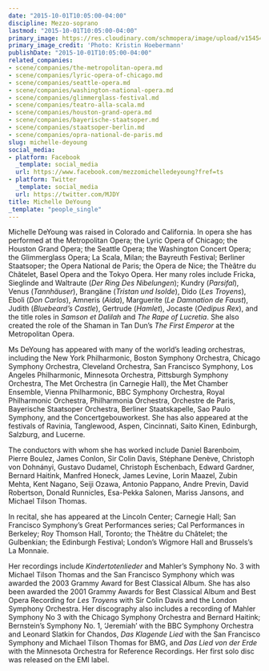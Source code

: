 ```yaml
---
date: "2015-10-01T10:05:00-04:00"
discipline: Mezzo-soprano
lastmod: "2015-10-01T10:05:00-04:00"
primary_image: https://res.cloudinary.com/schmopera/image/upload/v1545409169/media/webhook-uploads/1443708134404/DeYoung.jpg.jpg
primary_image_credit: 'Photo: Kristin Hoebermann'
publishDate: "2015-10-01T10:05:00-04:00"
related_companies:
- scene/companies/the-metropolitan-opera.md
- scene/companies/lyric-opera-of-chicago.md
- scene/companies/seattle-opera.md
- scene/companies/washington-national-opera.md
- scene/companies/glimmerglass-festival.md
- scene/companies/teatro-alla-scala.md
- scene/companies/houston-grand-opera.md
- scene/companies/bayerische-staatsoper.md
- scene/companies/staatsoper-berlin.md
- scene/companies/opra-national-de-paris.md
slug: michelle-deyoung
social_media:
- platform: Facebook
  _template: social_media
  url: https://www.facebook.com/mezzomichelledeyoung?fref=ts
- platform: Twitter
  _template: social_media
  url: https://twitter.com/MJDY
title: Michelle DeYoung
_template: "people_single"
---
```


Michelle DeYoung was raised in Colorado and California. In opera she has performed at the Metropolitan Opera; the Lyric Opera of Chicago; the Houston Grand Opera; the Seattle Opera; the Washington Concert Opera; the Glimmerglass Opera; La Scala, Milan; the Bayreuth Festival; Berliner Staatsoper; the Opera National de Paris; the Opera de Nice; the Thèâtre du Châtelet, Basel Opera and the Tokyo Opera. Her many roles include Fricka, Sieglinde and Waltraute (*Der Ring Des Nibelungen*); Kundry (*Parsifal*), Venus (*Tannhäuser*), Brangäne (*Tristan und Isolde*), Dido (*Les Troyens*), Eboli (*Don Carlos*), Amneris (*Aida*), Marguerite (*Le Damnation de Faust*), Judith (*Bluebeard’s Castle*), Gertrude (*Hamlet*), Jocaste (*Oedipus Rex*), and the title roles in *Samson et Dalilah* and *The Rape of Lucretia*. She also created the role of the Shaman in Tan Dun’s *The First Emperor* at the Metropolitan Opera.

Ms DeYoung has appeared with  many of the world’s leading orchestras, including the New York Philharmonic, Boston Symphony Orchestra, Chicago Symphony Orchestra, Cleveland Orchestra, San Francisco Symphony, Los Angeles Philharmonic, Minnesota Orchestra, Pittsburgh Symphony Orchestra, The Met Orchestra (in Carnegie Hall), the Met Chamber Ensemble, Vienna Philharmonic, BBC Symphony Orchestra, Royal Philharmonic Orchestra, Philharmonia Orchestra, Orchestre de Paris, Bayerische Staatsoper Orchestra, Berliner Staatskapelle, Sao Paulo Symphony, and the Concertgebouworkest. She has also appeared at the festivals of Ravinia, Tanglewood, Aspen, Cincinnati, Saito Kinen, Edinburgh, Salzburg, and Lucerne.

The conductors with whom she has worked include Daniel Barenboim, Pierre Boulez, James Conlon, Sir Colin Davis, Stéphane Denève, Christoph von Dohnányi, Gustavo Dudamel, Christoph Eschenbach, Edward Gardner, Bernard Haitink, Manfred Honeck, James Levine, Lorin Maazel, Zubin Mehta, Kent Nagano,  Seiji Ozawa, Antonio Pappano, Andre Previn, David Robertson, Donald Runnicles, Esa-Pekka Salonen, Mariss Jansons, and Michael Tilson Thomas.

In recital, she has appeared at the Lincoln Center; Carnegie Hall; San Francisco Symphony’s Great Performances series; Cal Performances in Berkeley; Roy Thomson Hall, Toronto; the Thèâtre du Châtelet; the Gulbenkian; the Edinburgh Festival; London’s Wigmore Hall and Brussels’s La Monnaie.

Her recordings include *Kindertotenlieder* and Mahler’s Symphony No. 3 with Michael Tilson Thomas and the San Francisco Symphony which was awarded the 2003 Grammy Award for Best Classical Album. She has also been awarded the 2001 Grammy Awards for Best Classical Album and Best Opera Recording for *Les Troyens* with Sir Colin Davis and the London Symphony Orchestra.  Her discography also includes a recording of Mahler Symphony No 3 with the Chicago Symphony Orchestra and Bernard Haitink; Bernstein’s Symphony No. 1, ‘Jeremiah’ with the BBC Symphony Orchestra and Leonard Slatkin for Chandos, *Das Klagende Lied* with the San Francisco Symphony and Michael Tilson Thomas for BMG, and *Das Lied von der Erde* with the Minnesota Orchestra for Reference Recordings.  Her first solo disc was released on the EMI label.
